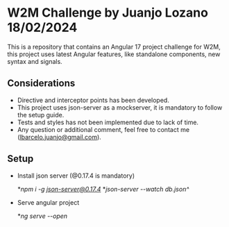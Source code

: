 # W2M Challenge by Juanjo Lozano 18/02/2024

This is a repository that contains an Angular 17 project challenge for W2M, this project uses latest Angular features, like standalone components, new syntax and signals.

## Considerations

* Directive and interceptor points has been developed.
* This project uses json-server as a mockserver, it is mandatory to follow the setup guide.
* Tests and styles has not been implemented due to lack of time.
* Any question or additional comment, feel free to contact me (lbarcelo.juanjo@gmail.com).

## Setup
* Install json server (@0.17.4 is mandatory)

     **npm i -g json-server@0.17.4*
     **json-server --watch db.json^*

* Serve angular project

     **ng serve --open*